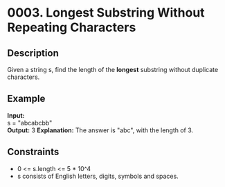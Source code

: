 # 0003. Longest Substring Without Repeating Characters

## Description

Given a string s, find the length of the **longest** substring without duplicate characters.

## Example

**Input:**  
s = "abcabcbb"  
**Output:** 3 
**Explanation:** The answer is "abc", with the length of 3.

## Constraints

- 0 <= s.length <= 5 * 10^4
- s consists of English letters, digits, symbols and spaces.

